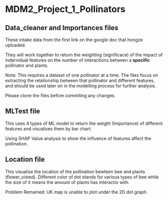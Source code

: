 # MDM2_Project_1_Pollinators

## Data_cleaner and Importances files

These intake data from the first link on the google doc that hongze uploaded.

They will work together to return the weighting (significace) of the impact of indervidual features on the number of interactions between a **specific** pollinator and plants.

Note: This requires a dataset of one pollinator at a time. The files focus on extracting the relationship between that pollinator and different features, and should be used later on in the modelling process for further analysis.

Please clone the files before commiting any changes.

## MLTest file

This uses 4 types of ML model to return the weight (Importance) of different features and visualises them by bar chart.

Using SHAP Value analysis to show the influence of features affect the pollination.

## Location file
This visualise the location of the pollination bewteen bee and plants (flower_visted). Different color of dot stands for various types of bee while the size of it means the amount of plants has interactio with. 

Problem Remained: UK map is unable to plot under the 2D dot graph.
